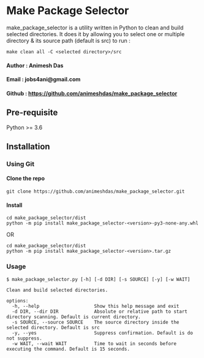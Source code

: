 # Make Package Selector

make_package_selector is a utility written in Python to clean and build selected directories. It does it by allowing you to select one or multiple directory & its source path (default is src) to run : </br>

`make clean all -C <selected directory>/src`

#### Author : Animesh Das 
#### Email : &#106;&#111;&#98;&#115;&#52;&#97;&#110;&#105;&#64;&#103;&#109;&#97;&#105;&#108;&#46;&#99;&#111;&#109;


#### Github : https://github.com/animeshdas/make_package_selector


## Pre-requisite
Python >= 3.6

## Installation

### Using Git
#### Clone the repo
```
git clone https://github.com/animeshdas/make_package_selector.git
```
#### Install
```
cd make_package_selector/dist
python -m pip install make_package_selector-<version>-py3-none-any.whl
```
OR
```
cd make_package_selector/dist
python -m pip install make_package_selector-<version>.tar.gz
```

### Usage

```
$ make_package_selector.py [-h] [-d DIR] [-s SOURCE] [-y] [-w WAIT] 

Clean and build selected directories.

options:
  -h, --help                    Show this help message and exit
  -d DIR, --dir DIR             Absolute or relative path to start directory scanning. Default is current directory.
  -s SOURCE, --source SOURCE    The source directory inside the selected directory. Default is src 
  -y, --yes                     Suppress confirmation. Default is do not suppress. 
  -w WAIT, --wait WAIT          Time to wait in seconds before executing the command. Default is 15 seconds.

```